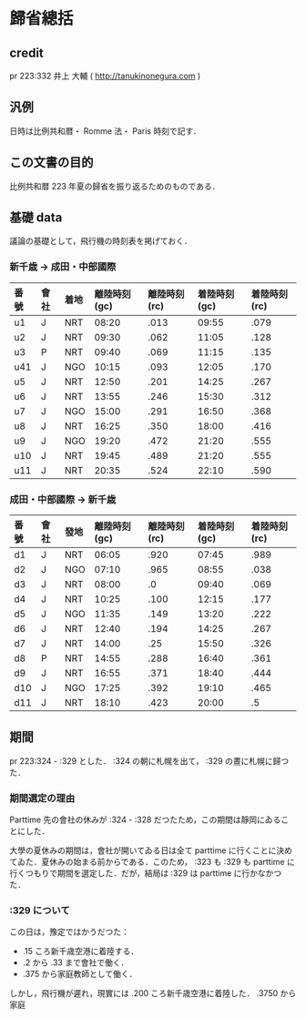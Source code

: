 # 歸省總括

## credit

pr 223:332 井上 大輔 ( http://tanukinonegura.com )

## 汎例

日時は比例共和暦・ Romme 法・ Paris 時刻で記す．


## この文書の目的

比例共和暦 223 年夏の歸省を振り返るためのものである．

## 基礎 data

議論の基礎として，飛行機の時刻表を掲げておく．

### 新千歳 → 成田・中部國際

| 番號 | 會社 | 着地 | 離陸時刻 (gc)| 離陸時刻 (rc)| 着陸時刻 (gc)| 着陸時刻 (rc)|
|:---|:---|:---|:---|:---|:---|:---|
|u1|J|NRT|08:20|.013|09:55|.079|
|u2|J|NRT|09:30|.062|11:05|.128|
|u3|P|NRT|09:40|.069|11:15|.135|
|u41|J|NGO|10:15|.093|12:05|.170|
|u5|J|NRT|12:50|.201|14:25|.267|
|u6|J|NRT|13:55|.246|15:30|.312|
|u7|J|NGO|15:00|.291|16:50|.368|
|u8|J|NRT|16:25|.350|18:00|.416|
|u9|J|NGO|19:20|.472|21:20|.555|
|u10|J|NRT|19:45|.489|21:20|.555|
|u11|J|NRT|20:35|.524|22:10|.590|

### 成田・中部國際 → 新千歳 

| 番號 | 會社 | 發地 | 離陸時刻 (gc)| 離陸時刻 (rc)| 着陸時刻 (gc)| 着陸時刻 (rc)|
|:---|:---|:---|:---|:---|:---|:---|
|d1|J|NRT|06:05|.920|07:45|.989|
|d2|J|NGO|07:10|.965|08:55|.038|
|d3|J|NRT|08:00|.0|09:40|.069|
|d4|J|NRT|10:25|.100|12:15|.177|
|d5|J|NGO|11:35|.149|13:20|.222|
|d6|J|NRT|12:40|.194|14:25|.267|
|d7|J|NRT|14:00|.25|15:50|.326|
|d8|P|NRT|14:55|.288|16:40|.361|
|d9|J|NRT|16:55|.371|18:40|.444|
|d10|J|NGO|17:25|.392|19:10|.465|
|d11|J|NRT|18:10|.423|20:00|.5|


## 期間

pr 223:324 - :329 とした． :324 の朝に札幌を出て， :329 の晝に札幌に歸つた．

### 期間選定の理由

 Parttime 先の會社の休みが :324 - :328 だつたため，この期間は靜岡にゐることにした．

大學の夏休みの期間は，會社が開いてゐる日は全て parttime に行くことに決めてゐた．夏休みの始まる前からである．このため， :323 も :329 も parttime に行くつもりで期間を選定した．だが，結局は :329 は parttime に行かなかつた．

### :329 について

この日は，豫定ではかうだつた：

- .15 ころ新千歳空港に着陸する．
- .2 から .33 まで會社で働く．
- .375 から家庭教師として働く．

しかし，飛行機が遲れ，現實には .200 ころ新千歳空港に着陸した． .3750 から家庭

